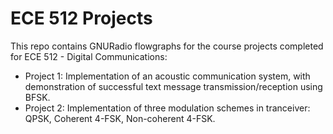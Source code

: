 # ECE 512 Projects
This repo contains GNURadio flowgraphs for the course projects completed for ECE 512 - Digital Communications:
- Project 1: Implementation of an acoustic communication system, with demonstration of successful text message transmission/reception using BFSK.
- Project 2: Implementation of three modulation schemes in tranceiver: QPSK, Coherent 4-FSK, Non-coherent 4-FSK.
